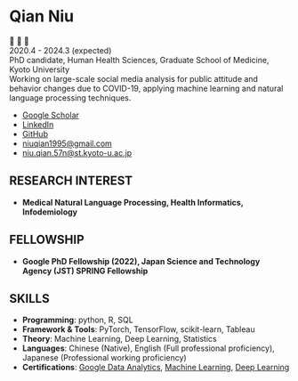 # Qian Niu

:hear_no_evil: :speak_no_evil: :see_no_evil: <br>
2020.4 - 2024.3 (expected)<br>
PhD candidate, Human Health Sciences, Graduate School of Medicine, Kyoto University<br>
Working on large-scale social media analysis for public attitude and behavior changes due to COVID-19, applying machine learning and natural language processing techniques. <br>

  - [Google Scholar](https://scholar.google.com/citations?user=9zWQKgYAAAAJ&hl=en&authuser=1)
  - [LinkedIn](https://www.linkedin.com/in/qian-niu-9b45661a1/)
  - [GitHub](https://github.com/Qiana95)
  - [niuqian1995@gmail.com](mailto:niuqian1995@gmail.com)
  - [niu.qian.57n@st.kyoto-u.ac.jp](mailto:niu.qian.57n@st.kyoto-u.ac.jp)

## RESEARCH INTEREST
- **Medical Natural Language Processing, Health Informatics, Infodemiology**

## FELLOWSHIP
- **Google PhD Fellowship (2022), Japan Science and Technology Agency (JST) SPRING Fellowship**

## SKILLS

- **Programming**: python, R, SQL
- **Framework & Tools**: PyTorch, TensorFlow, scikit-learn, Tableau
- **Theory**: Machine Learning, Deep Learning, Statistics
- **Languages**: Chinese (Native), English (Full professional proficiency), Japanese (Professional working proficiency)
- **Certifications**: [Google Data Analytics](https://www.coursera.org/account/accomplishments/specialization/certificate/GAFSRZ3PZAXZ), [Machine Learning](https://www.coursera.org/account/accomplishments/specialization/certificate/J86Z4M2KDZQT), [Deep Learning](https://www.coursera.org/account/accomplishments/specialization/certificate/NKS6HPJ2PMH5)


